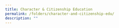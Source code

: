 ```yaml
---
title: Character & Citizenship Education
permalink: /folders/character-and-citizenship-edu/
description: ""
---
```


